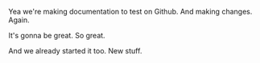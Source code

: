 Yea we're making documentation to test on Github. And making changes. Again.

It's gonna be great. So great.

And we already started it too. New stuff.